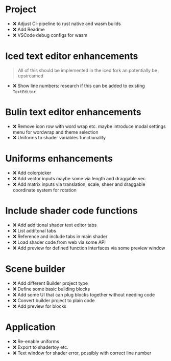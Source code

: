 # Project
- ❌ Adjust CI-pipeline to rust native and wasm builds
- ❌ Add Readme 
- ❌ VSCode debug configs for wasm

# Iced text editor enhancements
>All of this should be implemented in the iced fork an potentially be upstreamed
- ❌ Show line numbers: research if this can be added to existing `TextEditor`

# Bulin text editor enhancements
- ❌ Remove icon row with word wrap etc. maybe introduce modal settings menu for wordwrap and theme selection
- ❌ Uniforms to shader variables functionality

# Uniforms enhancements
- ❌ Add colorpicker
- ❌ Add vector inputs maybe some via length and draggable vec
- ❌ Add matrix inputs via translation, scale, sheer and draggable coordinate system for rotation

# Include shader code functions
- ❌ Add additional shader text editor tabs
- ❌ List additonal tabs
- ❌ Reference and include tabs in main shader
- ❌ Load shader code from web via some API
- ❌ Add preview for defined function interfaces via some preview window

# Scene builder
- ❌ Add different Builder project type
- ❌ Define some basic building blocks
- ❌ Add some UI that can plug blocks together without needing code
- ❌ Convert builder project to plain code
- ❌ Add preview for blocks

# Application
- ❌ Re-enable uniforms
- ❌ Export to shadertoy etc.
- ❌ Text window for shader error, possibly with correct line number
